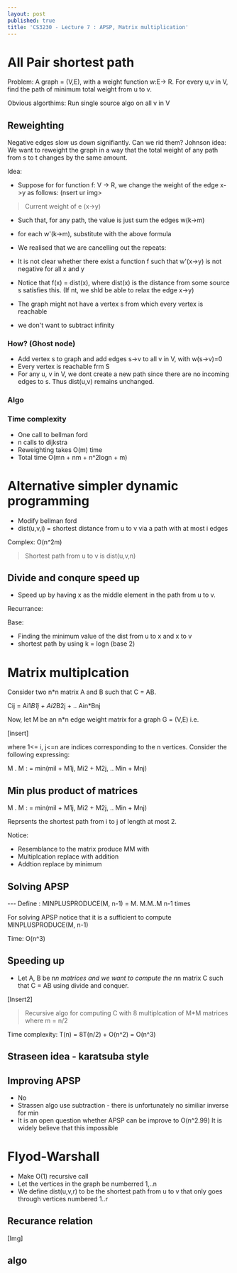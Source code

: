 ```yaml
---
layout: post
published: true
title: 'CS3230 - Lecture 7 : APSP, Matrix multiplication'
---
```

# All Pair shortest path
Problem: A graph = (V,E), with a weight function w:E-> R. For every u,v in V, find the path of minimum total weight from u to v.

Obvious algorthims: Run single source algo on all v in V


## Reweighting
Negative edges slow us down signifiantly. Can we rid them?
Johnson idea: We want to reweight the graph in a way that the total weight of any path from s to t changes by the same amount.

Idea:
- Suppose for for function f: V -> R, we change the weight of the edge x->y as follows:
	(nsert ur img>

> Current weight of e (x->y)

- Such that, for any path, the value is just sum the edges w(k->m)
- for each w'(k->m), substitute with the above formula
- We realised that we are cancelling out the repeats:


- It is not clear whether there exist a function f such that w'(x->y) is not negative for all x and y
- Notice that f(x) = dist(x), where dist(x) is the distance from some source s satisfies this. (If nt, we shld be able to relax the edge x->y)
- The graph might not have a vertex s from which every vertex is reachable
- we don't want to subtract infinity

### How? (Ghost node)
- Add vertex s to graph and add edges s->v to all v in V, with w(s->v)=0
- Every vertex is reachable frm S
- For any u, v in V, we dont create a new path since there are no incoming edges to s. Thus dist(u,v) remains unchanged.

### Algo


### Time complexity
- One call to bellman ford
- n calls to dijkstra
- Reweighting takes O(m) time
- Total time O(mn + nm + n^2logn + m)


# Alternative simpler dynamic programming
- Modify bellman ford 
- dist(u,v,i) = shortest distance from u to v via a path with at most i edges


Complex: O(n^2m)
> Shortest path from u to v is dist(u,v,n)

## Divide and conqure speed up
- Speed up by having x as the middle element in the path from u to v.

Recurrance:


Base:


- Finding the minimum value of the dist from u to x and x to v
- shortest path by using k = logn (base 2)

# Matrix multiplcation
Consider two n*n matrix A and B such that C  = AB. 

Cij = Ai1*B1j + Ai2*B2j + .. Ain*Bnj


Now, let M be an n*n edge weight matrix for a graph G = (V,E) i.e.

[insert]

where 1<= i, j<=n are indices corresponding to the n vertices. Consider the following expressing:

M . M : = min(mil + M1j, Mi2 + M2j, .. Min + Mnj)

## Min plus product of matrices

M . M : = min(mil + M1j, Mi2 + M2j, .. Min + Mnj)

Reprsents the shortest path from i to j of length at most 2.


Notice:
- Resemblance to the matrix produce MM with
- Multiplcation replace with addition
- Addtion replace by minimum


## Solving APSP
--- Define : MINPLUSPRODUCE(M, n-1) = M. M.M..M n-1 times


For solving APSP notice that it is a sufficient to compute MINPLUSPRODUCE(M, n-1)

Time: O(n^3)

## Speeding up

- Let A, B be n*n matrices and we want to compute the n*n matrix C such that C = AB using divide and conquer. 

[Insert2]


> Recursive algo for computing C with 8 multiplcation of M*M matrices where m = n/2

Time complexity: T(n) = 8T(n/2) + O(n^2) = O(n^3)

## Straseen idea - karatsuba style


## Improving APSP
- No
- Strassen algo use subtraction - there is unfortunately no similiar inverse for min
- It is an open question whether APSP can be improve to O(n^2.99) It is widely believe that this impossible



# Flyod-Warshall
- Make O(1) recursive call
- Let the vertices in the graph be numberred 1,..n
- We define dist(u,v,r) to be the shortest path from u to v that only goes through vertices numbered 1..r

## Recurance relation 
[Img]

## algo 





